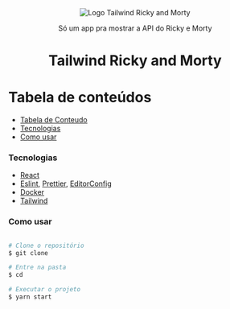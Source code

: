<div align="center">
   <img
    src="https://media.giphy.com/media/WOYKaXG2xJsBO/giphy.gif"
    alt="Logo Tailwind Ricky and Morty"
   />
   <p>Só um app pra mostrar a API do Ricky e Morty</p>
</div>

<h1 align="center">Tailwind Ricky and Morty</h1>

# Tabela de conteúdos

<!--ts-->

- [Tabela de Conteudo](#tabela-de-conteudo)
- [Tecnologias](#tecnologias)
- [Como usar](#como-usar)
<!--te-->

### Tecnologias

- [React](https://pt-br.reactjs.org/)
- [Eslint](https://eslint.org/), [Prettier](https://prettier.io/), [EditorConfig](http://editorconfig.org)
- [Docker](https://www.docker.com/)
- [Tailwind](https://tailwindcss.com/)

### Como usar

```bash

# Clone o repositório
$ git clone

# Entre na pasta
$ cd

# Executar o projeto
$ yarn start

```
